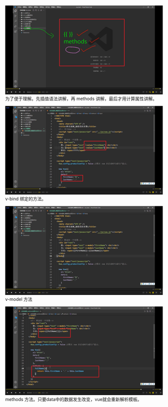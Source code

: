 ![](./img/2022-01-23-17-05-23.png)  
 为了便于理解。先插值语法讲解，再 methods 讲解，最后才用计算属性讲解。

![](./img/2022-01-23-17-07-53.png)  
v-bind 绑定的方法。

![](./img/2022-01-23-17-09-49.png)
v-model 方法

![](./img/2022-01-23-17-15-15.png)  
methods 方法。只要data中的数据发生改变，vue就会重新解析模板。
